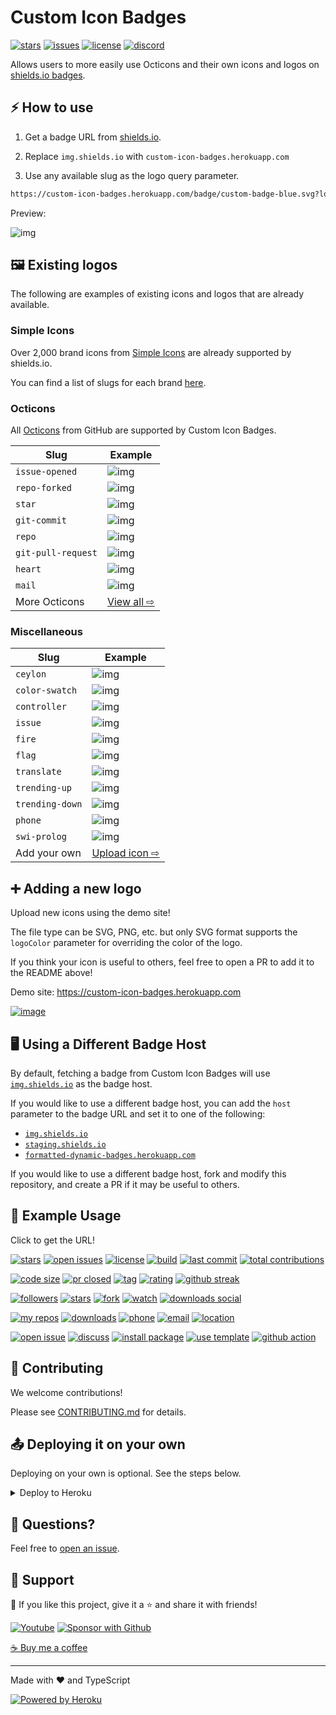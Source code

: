 # Custom Icon Badges

[![stars](https://custom-icon-badges.herokuapp.com/github/stars/DenverCoder1/custom-icon-badges?logo=star)](https://github.com/DenverCoder1/custom-icon-badges/stargazers "stars")
[![issues](https://custom-icon-badges.herokuapp.com/github/issues-raw/DenverCoder1/custom-icon-badges?logo=issue)](https://github.com/DenverCoder1/custom-icon-badges/issues "issues")
[![license](https://custom-icon-badges.herokuapp.com/github/license/denvercoder1/custom-icon-badges?logo=law&logoColor=white)](https://github.com/DenverCoder1/custom-icon-badges/blob/main/LICENSE?rgh-link-date=2021-08-09T18%3A10%3A26Z "license MIT")
[![discord](https://custom-icon-badges.herokuapp.com/discord/819650821314052106?color=7289DA&logo=comments&label=discord&logoColor=white)](https://discord.gg/fPrdqh3Zfu "Dev Pro Tips Discussion & Support Server")

Allows users to more easily use Octicons and their own icons and logos on [shields.io badges](https://github.com/badges/shields).

## ⚡ How to use

1. Get a badge URL from [shields.io](https://shields.io/).

2. Replace `img.shields.io` with `custom-icon-badges.herokuapp.com`

3. Use any available slug as the logo query parameter.

```md
https://custom-icon-badges.herokuapp.com/badge/custom-badge-blue.svg?logo=paintbrush&logoColor=white
```

Preview:

![img](https://custom-icon-badges.herokuapp.com/badge/custom-badge-blue.svg?logo=paintbrush&logoColor=white)

## 🖼️ Existing logos

The following are examples of existing icons and logos that are already available.

### Simple Icons

Over 2,000 brand icons from [Simple Icons](https://github.com/simple-icons/simple-icons) are already supported by shields.io.

You can find a list of slugs for each brand [here](https://github.com/simple-icons/simple-icons/blob/develop/slugs.md).

### Octicons

All [Octicons](https://primer.style/octicons/) from GitHub are supported by Custom Icon Badges.

| Slug               | Example                                                                                               |
| ------------------ | ----------------------------------------------------------------------------------------------------- |
| `issue-opened`     | ![img](https://custom-icon-badges.herokuapp.com/badge/Issue-red.svg?logo=issue-opened&logoColor=fff)  |
| `repo-forked`      | ![img](https://custom-icon-badges.herokuapp.com/badge/Fork-orange.svg?logo=fork)                      |
| `star`             | ![img](https://custom-icon-badges.herokuapp.com/badge/Star-yellow.svg?logo=star)                      |
| `git-commit`       | ![img](https://custom-icon-badges.herokuapp.com/badge/Commit-green.svg?logo=git-commit&logoColor=fff) |
| `repo`             | ![img](https://custom-icon-badges.herokuapp.com/badge/Repo-blue.svg?logo=repo)                        |
| `git-pull-request` | ![img](https://custom-icon-badges.herokuapp.com/badge/Pull%20Request-purple.svg?logo=pr)              |
| `heart`            | ![img](https://custom-icon-badges.herokuapp.com/badge/Heart-D15E9B.svg?logo=heart)                    |
| `mail`             | ![img](https://custom-icon-badges.herokuapp.com/badge/Mail-E61B23.svg?logo=mail)                      |
| More Octicons      | [View all ⇨](https://primer.style/octicons)                                                           |

### Miscellaneous

| Slug            | Example                                                                                                            |
| --------------- | ------------------------------------------------------------------------------------------------------------------ |
| `ceylon`        | ![img](https://custom-icon-badges.herokuapp.com/badge/ceylon-E39842.svg?logo=ceylon&logoColor=fff)                 |
| `color-swatch`  | ![img](https://custom-icon-badges.herokuapp.com/badge/color--swatch-blue.svg?logo=color-swatch&logoColor=fff)      |
| `controller`    | ![img](https://custom-icon-badges.herokuapp.com/badge/controller-blue.svg?logo=controller)                         |
| `issue`         | ![img](https://custom-icon-badges.herokuapp.com/badge/issue-orange.svg?logo=issue&logoColor=fff)                   |
| `fire`          | ![img](https://custom-icon-badges.herokuapp.com/badge/fire-red.svg?logo=fire&logoColor=fff)                        |
| `flag`          | ![img](https://custom-icon-badges.herokuapp.com/badge/flag-green.svg?logo=flag&logoColor=fff)                      |
| `translate`     | ![img](https://custom-icon-badges.herokuapp.com/badge/translate-blue.svg?logo=translate&logoColor=white)           |
| `trending-up`   | ![img](https://custom-icon-badges.herokuapp.com/badge/trending--up-brightgreen.svg?logoColor=fff&logo=trending-up) |
| `trending-down` | ![img](https://custom-icon-badges.herokuapp.com/badge/trending--down-red.svg?logoColor=fff&logo=trending-down)     |
| `phone`         | ![img](https://custom-icon-badges.herokuapp.com/badge/phone-green.svg?logo=phone&logoColor=white)                  |
| `swi-prolog`    | ![img](https://custom-icon-badges.herokuapp.com/badge/swi--prolog-E61B23.svg?logo=swi-prolog&logoColor=fff)        |
| Add your own    | [Upload icon ⇨](https://custom-icon-badges.herokuapp.com)                                                          |

## ➕ Adding a new logo

Upload new icons using the demo site!

The file type can be SVG, PNG, etc. but only SVG format supports the `logoColor` parameter for overriding the color of the logo.

If you think your icon is useful to others, feel free to open a PR to add it to the README above!

Demo site: <https://custom-icon-badges.herokuapp.com>

[![image](https://user-images.githubusercontent.com/20955511/128404656-30af9c39-39a4-4ac8-a4b0-2a077806a94c.png)](https://custom-icon-badges.herokuapp.com)

## 🖥️ Using a Different Badge Host

By default, fetching a badge from Custom Icon Badges will use [`img.shields.io`](https://img.shields.io) as the badge host.

If you would like to use a different badge host, you can add the `host` parameter to the badge URL and set it to one of the following:

-   [`img.shields.io`](https://img.shields.io)
-   [`staging.shields.io`](https://staging.shields.io)
-   [`formatted-dynamic-badges.herokuapp.com`](https://formatted-dynamic-badges.herokuapp.com)

If you would like to use a different badge host, fork and modify this repository, and create a PR if it may be useful to others.

## 🚀 Example Usage

Click to get the URL!

[![stars][1]][1]
[![open issues][2]][2]
[![license][3]][3]
[![build][4]][4]
[![last commit][5]][5]
[![total contributions][26]][26]

[![code size][6]][6]
[![pr closed][7]][7]
[![tag][8]][8]
[![rating][9]][9]
[![github streak][25]][25]

[![followers][10]][10]
[![stars][11]][11]
[![fork][12]][12]
[![watch][13]][13]
[![downloads social][14]][14]

[![my repos][15]][15]
[![downloads][16]][16]
[![phone][17]][17]
[![email][18]][18]
[![location][19]][19]

[![open issue][20]][20]
[![discuss][21]][21]
[![install package][22]][22]
[![use template][23]][23]
[![github action][24]][24]

[1]: https://custom-icon-badges.herokuapp.com/github/stars/DenverCoder1/custom-icon-badges?logo=star
[2]: https://custom-icon-badges.herokuapp.com/github/issues-raw/DenverCoder1/custom-icon-badges?logo=issue
[3]: https://custom-icon-badges.herokuapp.com/github/license/denvercoder1/custom-icon-badges?logo=law
[4]: https://custom-icon-badges.herokuapp.com/github/workflow/status/DenverCoder1/custom-icon-badges/Node.js%20CI?logo=check-circle-fill&logoColor=white
[5]: https://custom-icon-badges.herokuapp.com/github/last-commit/DenverCoder1/custom-icon-badges?logo=history&logoColor=white
[6]: https://custom-icon-badges.herokuapp.com/github/languages/code-size/DenverCoder1/custom-icon-badges?logo=file-code&logoColor=white
[7]: https://custom-icon-badges.herokuapp.com/github/issues-pr-closed/DenverCoder1/custom-icon-badges?color=purple&logo=git-pull-request&logoColor=white
[8]: https://custom-icon-badges.herokuapp.com/github/v/tag/DenverCoder1/custom-icon-badges?logo=tag&logoColor=white
[9]: https://custom-icon-badges.herokuapp.com/chrome-web-store/rating/ogffaloegjglncjfehdfplabnoondfjo?logo=thumbsup&logoColor=white
[10]: https://custom-icon-badges.herokuapp.com/github/followers/DenverCoder1?logo=person-add&style=social&logoColor=black
[11]: https://custom-icon-badges.herokuapp.com/github/stars/DenverCoder1/custom-icon-badges?logo=star&style=social&logoColor=black
[12]: https://custom-icon-badges.herokuapp.com/github/forks/DenverCoder1/custom-icon-badges?logo=fork&style=social&logoColor=black
[13]: https://custom-icon-badges.herokuapp.com/github/watchers/DenverCoder1/custom-icon-badges?logo=eye&style=social&logoColor=black
[14]: https://custom-icon-badges.herokuapp.com/npm/dw/react-bootstrap?logo=download&style=social&label=Download&logoColor=black
[15]: https://custom-icon-badges.herokuapp.com/badge/-My%20Repos-blue?style=for-the-badge&logoColor=white&logo=repo
[16]: https://custom-icon-badges.herokuapp.com/badge/-Download-F25278?style=for-the-badge&logo=download&logoColor=white
[17]: https://custom-icon-badges.herokuapp.com/badge/-123--456--7890-orange?style=for-the-badge&logo=phone&logoColor=white
[18]: https://custom-icon-badges.herokuapp.com/badge/-hermione@spew.co.uk-red?style=for-the-badge&logo=mention&logoColor=white
[19]: https://custom-icon-badges.herokuapp.com/badge/Colorado-USA-purple?style=for-the-badge&logo=location&logoColor=white
[20]: https://custom-icon-badges.herokuapp.com/badge/-Open%20Issue-palegreen?style=for-the-badge&logoColor=black&logo=issue-opened
[21]: https://custom-icon-badges.herokuapp.com/badge/-Discuss-plum?style=for-the-badge&logo=comment-discussion&logoColor=black
[22]: https://custom-icon-badges.herokuapp.com/badge/-Install%20Package-gold?style=for-the-badge&logo=package&logoColor=black
[23]: https://custom-icon-badges.herokuapp.com/badge/-Use%20Template-teal?style=for-the-badge&logo=repo-template&logoColor=white
[24]: https://custom-icon-badges.herokuapp.com/badge/-Use%20GitHub%20Action-blue?style=for-the-badge&logo=workflow&logoColor=white
[25]: https://custom-icon-badges.herokuapp.com/badge/dynamic/json?logo=fire&logoColor=fff&color=orange&label=github%20streak&query=%24.currentStreak.length&suffix=%20days&url=https%3A%2F%2Fgithub-readme-streak-stats.herokuapp.com%2F%3Fuser%3DDenverCoder1%26type%3Djson
[26]: https://custom-icon-badges.herokuapp.com/badge/dynamic/json?logo=graph&logoColor=fff&color=blue&label=total%20contributions&query=%24.totalContributions&url=https%3A%2F%2Fgithub-readme-streak-stats.herokuapp.com%2F%3Fuser%3DDenverCoder1%26type%3Djson

## 🤗 Contributing

We welcome contributions!

Please see [CONTRIBUTING.md](CONTRIBUTING.md) for details.

## 📤 Deploying it on your own

Deploying on your own is optional. See the steps below.

<details>
  <summary>Deploy to Heroku</summary>

  1. Sign in to **Heroku** or create a new account at <https://heroku.com>
  2. Click the Deploy button below

  <p align="center">
    <a href="https://heroku.com/deploy?template=https://github.com/DenverCoder1/custom-icon-badges/tree/main">
      <img src="https://www.herokucdn.com/deploy/button.svg" title="Deploy to Heroku" alt="Deploy"/></a>
  </p>

  3. Add the url of a Mongo database as the `DB_URL` config var. The database should have a collection called `icons`. See [getting started](https://docs.atlas.mongodb.com/getting-started/) for more info on setting up a free Mongo Atlas database.

![image](https://user-images.githubusercontent.com/20955511/126066250-108fc119-4bc3-4ba0-9b07-0c7402c5790e.png)

  4. Click **"Deploy App"** at the end of the form
  5. Once the app is deployed, you can use `<your-app-name>.herokuapp.com` in place of `custom-icon-badges.herokuapp.com`
	
</details>

## 💬 Questions?

Feel free to [open an issue](http://github.com/DenverCoder1/custom-icon-badges/issues/new).

## 🤩 Support

💙 If you like this project, give it a ⭐ and share it with friends!

<p align="left">
  <a href="https://www.youtube.com/channel/UCipSxT7a3rn81vGLw9lqRkg?sub_confirmation=1"><img alt="Youtube" title="Youtube" src="https://custom-icon-badges.herokuapp.com/badge/-Subscribe-red?style=for-the-badge&logo=video&logoColor=white"/></a>
  <a href="https://github.com/sponsors/DenverCoder1"><img alt="Sponsor with Github" title="Sponsor with Github" src="https://custom-icon-badges.herokuapp.com/badge/-Sponsor-ea4aaa?style=for-the-badge&logo=heart&logoColor=white"/></a>
</p>

[☕ Buy me a coffee](https://ko-fi.com/jlawrence)

---

Made with ❤️ and TypeScript

<a href="https://heroku.com/"><img alt="Powered by Heroku" title="Powered by Heroku" src="https://img.shields.io/badge/-Powered%20by%20Heroku-6567a5?style=for-the-badge&logo=heroku&logoColor=white"/></a>
